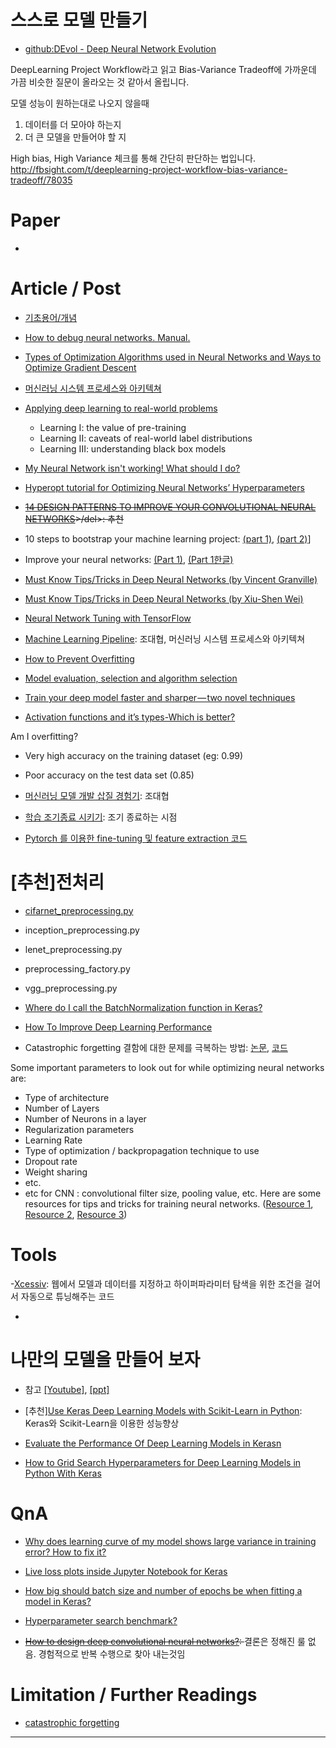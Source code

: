 # 스스로 모델 만들기

- [github:DEvol - Deep Neural Network Evolution](https://github.com/joeddav/devol)

DeepLearning Project Workflow라고 읽고
Bias-Variance Tradeoff에 가까운데 가끔 비슷한 질문이 올라오는 것 같아서 올립니다.

모델 성능이 원하는대로 나오지 않을때

1) 데이터를 더 모아야 하는지
2) 더 큰 모델을 만들어야 할 지

High bias, High Variance 체크를 통해 간단히 판단하는 법입니다.
http://fbsight.com/t/deeplearning-project-workflow-bias-variance-tradeoff/78035


# Paper

-


# Article / Post

- [기초용어/개념](https://github.com/kailashahirwar/cheatsheets-ai/blob/master/Deep%20Learning%20Cheat%20Sheet-Hacker%20Noon.pdf)

- [How to debug neural networks. Manual.](https://hackernoon.com/how-to-debug-neural-networks-manual-dc2a200f10f2)

- [Types of Optimization Algorithms used in Neural Networks and Ways to Optimize Gradient Descent](https://medium.com/towards-data-science/types-of-optimization-algorithms-used-in-neural-networks-and-ways-to-optimize-gradient-95ae5d39529f)

- [머신러닝 시스템 프로세스와 아키텍쳐](http://bcho.tistory.com/1177)

- [Applying deep learning to real-world problems](https://medium.com/merantix/applying-deep-learning-to-real-world-problems-ba2d86ac5837)
  - Learning I: the value of pre-training
  - Learning II: caveats of real-world label distributions
  - Learning III: understanding black box models

- [My Neural Network isn't working! What should I do?](http://theorangeduck.com/page/neural-network-not-working)

- [Hyperopt tutorial for Optimizing Neural Networks’ Hyperparameters](https://vooban.com/en/tips-articles-geek-stuff/hyperopt-tutorial-for-optimizing-neural-networks-hyperparameters/)

- <del>[14 DESIGN PATTERNS TO IMPROVE YOUR CONVOLUTIONAL NEURAL NETWORKS](http://www.topbots.com/14-design-patterns-improve-convolutional-neural-network-cnn-architecture/)>/del>: 추천

- 10 steps to bootstrap your machine learning project: [(part 1)](https://blog.metaflow.fr/10-steps-to-bootstrap-your-machine-learning-project-part-1-aa7e1031f5b1), [(part 2)](https://blog.metaflow.fr/10-steps-to-bootstrap-your-machine-learning-project-part-2-b6be78444c70)]

- Improve your neural networks:  [(Part 1)](http://adventuresinmachinelearning.com/improve-neural-networks-part-1/), [(Part 1한글)](https://www.nextobe.com/single-post/2017/05/11/Neural-Network-%25EA%25B0%259C%25EC%2584%25A0)

- [Must Know Tips/Tricks in Deep Neural Networks (by  Vincent Granville)](http://www.datasciencecentral.com/profiles/blogs/must-know-tips-tricks-in-deep-neural-networks)

- [Must Know Tips/Tricks in Deep Neural Networks (by Xiu-Shen Wei)](http://lamda.nju.edu.cn/weixs/project/CNNTricks/CNNTricks.html)

- [Neural Network Tuning with TensorFlow](https://medium.com/computer-car/neural-network-tuning-with-tensorflow-cc14a23f132c)

- [Machine Learning Pipeline](http://bcho.tistory.com/1177): 조대협, 머신러닝 시스템 프로세스와 아키텍쳐

- [How to Prevent Overfitting](http://sinahab.com/blog/how-to-prevent-overfitting/)

- [Model evaluation, selection and algorithm selection](https://tensorflow.blog/2017/03/30/model-evaluation-selection-and-algorithm-selection/)

- [Train your deep model faster and sharper — two novel techniques](https://hackernoon.com/training-your-deep-model-faster-and-sharper-e85076c3b047)

- [Activation functions and it’s types-Which is better?](https://medium.com/towards-data-science/activation-functions-and-its-types-which-is-better-a9a5310cc8f)

Am I overfitting?
- Very high accuracy on the training dataset (eg: 0.99)
- Poor accuracy on the test data set (0.85)

- [머신러닝 모델 개발 삽질 경험기](http://bcho.tistory.com/1174): 조대협

- [학습 조기종료 시키기](https://tykimos.github.io/Keras/2017/07/09/Early_Stopping/): 조기 종료하는 시점

- [Pytorch 를 이용한 fine-tuning 및 feature extraction 코드](https://github.com/meliketoy/fine-tuning.pytorch)

# [추천]전처리
- [cifarnet_preprocessing.py](https://github.com/tensorflow/models/tree/master/slim/preprocessing)
- inception_preprocessing.py
- lenet_preprocessing.py
- preprocessing_factory.py
- vgg_preprocessing.py

- [Where do I call the BatchNormalization function in Keras?](http://stackoverflow.com/questions/34716454/where-do-i-call-the-batchnormalization-function-in-keras)

- [How To Improve Deep Learning Performance](http://machinelearningmastery.com/improve-deep-learning-performance/)

- Catastrophic forgetting 결함에 대한 문제를 극복하는 방법: [논문](https://arxiv.org/pdf/1612.00796.pdf), [코드](https://github.com/ariseff/overcoming-catastrophic)

Some important parameters to look out for while optimizing neural networks are:
- Type of architecture
- Number of Layers
- Number of Neurons in a layer
- Regularization parameters
- Learning Rate
- Type of optimization / backpropagation technique to use
- Dropout rate
- Weight sharing
- etc.
- etc for CNN : convolutional filter size, pooling value, etc.
Here are some resources for tips and tricks for training neural networks. ([Resource 1](http://cs231n.github.io/neural-networks-3/#baby), [Resource 2](https://www.quora.com/Machine-Learning-What-are-some-tips-and-tricks-for-training-deep-neural-networks), [Resource 3](https://arxiv.org/abs/1206.5533))


# Tools

-[Xcessiv](https://github.com/reiinakano/xcessiv): 웹에서 모델과 데이터를 지정하고 하이퍼파라미터 탐색을 위한 조건을 걸어서 자동으로 튜닝해주는 코드

-

# 나만의 모델을 만들어 보자
* 참고 [[Youtube]](https://www.youtube.com/watch?v=076pp-42unI),  [[ppt]](http://www.slideshare.net/carpedm20/ss-63116251)



- [추천][Use Keras Deep Learning Models with Scikit-Learn in Python](http://machinelearningmastery.com/use-keras-deep-learning-models-scikit-learn-python/): Keras와 Scikit-Learn을 이용한 성능향상

* [Evaluate the Performance Of Deep Learning Models in Kerasn](http://machinelearningmastery.com/evaluate-performance-deep-learning-models-keras/)

- [How to Grid Search Hyperparameters for Deep Learning Models in Python With Keras](http://machinelearningmastery.com/grid-search-hyperparameters-deep-learning-models-python-keras/)





# QnA

- [Why does learning curve of my model shows large variance in training error? How to fix it?](https://www.reddit.com/r/MachineLearning/comments/65rnyj/dwhy_does_learning_curve_of_my_model_shows_large/?st=j1lduqn0&sh=a0d0d41f)

- [Live loss plots inside Jupyter Notebook for Keras](https://www.reddit.com/r/MachineLearning/comments/65jelb/d_live_loss_plots_inside_jupyter_notebook_for/?st=j1k2qa06&sh=01fc92df)

- [How big should batch size and number of epochs be when fitting a model in Keras?](http://stackoverflow.com/questions/35050753/how-big-should-batch-size-and-number-of-epochs-be-when-fitting-a-model-in-keras)

- [Hyperparameter search benchmark?](https://www.reddit.com/r/MachineLearning/comments/69n74f/p_hyperparameter_search_benchmark/)

- <del>[How to design deep convolutional neural networks?](http://stackoverflow.com/questions/37280910/how-to-design-deep-convolutional-neural-networks): </del> 결론은 정해진 룰 없음. 경험적으로 반복 수행으로 찾아 내는것임

# Limitation / Further Readings

- [catastrophic forgetting](https://deepmind.com/blog/enabling-continual-learning-in-neural-networks/)


---
